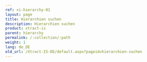```yaml
---
ref: xi-hierarchy-01
layout: page
title: Hierarchien suchen
description: Hierarchien suchen
product: xtract-is
parent: hierarchy
permalink: /:collection/:path
weight: 1
lang: de_DE
old_url: /Xtract-IS-DE/default.aspx?pageid=hierarchien-suchen
---
```

